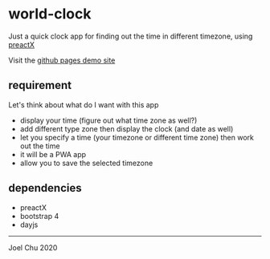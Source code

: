 # world-clock

Just a quick clock app for finding out the time in different timezone, using [preactX](https://preactjs.com/)

Visit the [github pages demo site](https://joel-chu.github.io/world-clock/) 

## requirement

Let's think about what do I want with this app

* display your time (figure out what time zone as well?)
* add different type zone then display the clock (and date as well)
* let you specify a time (your timezone or different time zone) then work out the time
* it will be a PWA app
* allow you to save the selected timezone

## dependencies

* preactX
* bootstrap 4
* dayjs

---

Joel Chu 2020
